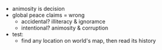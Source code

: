 - animosity is decision
- global peace claims = wrong
  - accidental? illiteracy & ignoramce
  - intentional? animosity & corruption
- test:
  - find any location on world's map, then read its history
